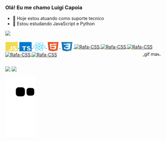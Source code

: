 ### Olá! Eu me chamo Luigi Capoia


- 🔭 Hoje estou atuando como suporte tecnico
- 🌱 Estou estudando JavaScript e Python
 
 <div> 
  <a href="https://github.com/LuigiCapoia">
<!--   <img height="180em" src="https://github-readme-stats.vercel.app/api?username=LuigiCapoia&show_icons=true&theme=darcula&include_all_commits=true&count_private=true"/> -->
  <img height="180em" src="https://github-readme-stats.vercel.app/api/top-langs/?username=LuigiCapoia&layout=compact&langs_count=7&theme=darcula"/>
</div>


<div style="display: inline_block"><br>
  <img align="center" alt="Rafa-Js" height="30" width="40" src="https://raw.githubusercontent.com/devicons/devicon/master/icons/javascript/javascript-plain.svg">
  <img align="center" alt="Rafa-Ts" height="30" width="40" src="https://raw.githubusercontent.com/devicons/devicon/master/icons/typescript/typescript-plain.svg">
  <img align="center" alt="Rafa-React" height="30" width="40" src="https://raw.githubusercontent.com/devicons/devicon/master/icons/react/react-original.svg">
  <img align="center" alt="Rafa-HTML" height="30" width="40" src="https://raw.githubusercontent.com/devicons/devicon/master/icons/html5/html5-original.svg">
  <img align="center" alt="Rafa-CSS" height="30" width="40" src="https://raw.githubusercontent.com/devicons/devicon/master/icons/css3/css3-original.svg">
  <img align="center" alt="Rafa-CSS" height="30" width="40" src="https://cdn.jsdelivr.net/gh/devicons/devicon/icons/cplusplus/cplusplus-original.svg">
  <img align="center" alt="Rafa-CSS" height="30" width="40" src="https://cdn.jsdelivr.net/gh/devicons/devicon/icons/c/c-original.svg"> 
  <img align="center" alt="Rafa-CSS" height="30" width="40" src="https://cdn.jsdelivr.net/gh/devicons/devicon/icons/python/python-original.svg">
 <img align="center" alt="Rafa-CSS" height="30" width="40" src="https://cdn.jsdelivr.net/gh/devicons/devicon/icons/nodejs/nodejs-original.svg">
 <img align="center" alt="Rafa-CSS" height="30" width="40" src="https://cdn.jsdelivr.net/gh/devicons/devicon/icons/mysql/mysql-original.svg"> 
 <a href="https://picasion.com/" title="gif maker"><img src="https://i.picasion.com/pic92/3224c3f6ed07b5feadb40aa43d35b90c.gif" align="right" height="150" style="border-radius:50px;" alt="gif maker"></a>
</div>

##

<div> 
  <a href="https://www.instagram.com/luigicapoia/" target="_blank"><img src="https://img.shields.io/badge/-Instagram-%23E4405F?style=for-the-badge&logo=instagram&logoColor=white" target="_blank"></a>
  <a href="https://www.linkedin.com/in/luigicapoia/" target="_blank"><img src="https://img.shields.io/badge/-LinkedIn-%230077B5?style=for-the-badge&logo=linkedin&logoColor=white" target="_blank"></a> 
</div> 

 
![Snake animation](https://github.com/LuigiCapoia/LuigiCapoia/blob/output/github-contribution-grid-snake.svg)
